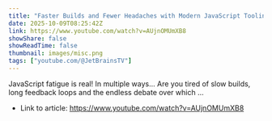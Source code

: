 ```yaml
---
title: "Faster Builds and Fewer Headaches with Modern JavaScript Tooling, by Alexander Lichter"
date: 2025-10-09T08:25:42Z
link: https://www.youtube.com/watch?v=AUjnOMUmXB8
showShare: false
showReadTime: false
thumbnail: images/misc.png
tags: ["youtube.com/@JetBrainsTV"]
---
```

JavaScript fatigue is real! In multiple ways... Are you tired of slow builds, long feedback loops and the endless debate over which ...

- Link to article: https://www.youtube.com/watch?v=AUjnOMUmXB8